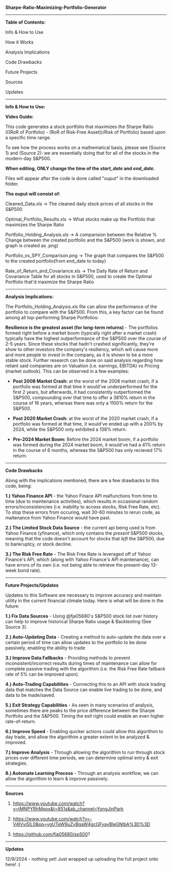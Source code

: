 **Sharpe-Ratio-Maximizing-Portfolio-Generator**

--------------------------------------------------------------------------------------------------------------------------------
**Table of Contents:**

Info & How to Use

How it Works

Analysis Implications

Code Drawbacks

Future Projects

Sources

Updates

--------------------------------------------------------------------------------------------------------------------------------
**Info & How to Use:**

**Video Guide:**

This code generates a stock portfolio that maximizes the Sharpe Ratio (((RoR of Portfolio) - (RoR of Risk-Free Asset))/Risk of Portfolio) based upon a specific time range. 

To see how the process works on a mathematical basis, please see (Source 1) and (Source 2): we are essentially doing that for all of the stocks in the modern-day S&P500.

**When editing, ONLY change the time of the _start_date_ and _end_date_.**

Files will appear after the code is done called "ouput" in the downloaded folder. 

**The ouput will consist of:**

Cleaned_Data.xls                           -> The cleaned daily stock prices of all stocks in the S&P500

Optimal_Portfolio_Results.xls              -> What stocks make up the Portfolio that maximizes the Sharpe Ratio

Portfolio_Holding_Analysis.xls             -> A comparision between the Relative % Change between the created portfolio and the S&P500 (work is shown, and graph is created as .png)

Portfolio_vs_SPY_Comparison.png            -> The graph that compares the S&P500 to the created portfolio(from end_date to today)

Rate_of_Return_and_Covariance.xls          -> The Daily Rate of Return and Covariance Table for all stocks in S&P500, used to create the Optimal Portfolio that'd maximize the Sharpe Ratio

--------------------------------------------------------------------------------------------------------------------------------
**Analysis Implications:**

The Portfolio_Holding_Analysis.xls file can allow the performance of the portfolio to compare with the S&P500. From this, a key factor can be found among all top-performing Sharpe Portfolios:

**Resilience is the greatest asset (for long-term returns)** - The portfolios formed right before a market boom (typically right after a market crash) typically have the highest outperformance of the S&P500 over the course of 2-5 years. Since these stocks that hadn't crashed significantly, they're show to other investors the company's resiliency, which will cause more and more people to invest in the company, as it is shown to be a more stable stock. Further research can be done on said analysis regarding how reliant said companies are on Valuation (i.e. earnings, EBITDA) vs Pricing (market outlook). 
This can be observed in a few examples:

- **Post 2008 Market Crash:** at the worst of the 2008 market crash, if a portfolio was formed at that time it would've underperformed for the first 2 years, but afterwards, it had consistently outperformed the S&P500, compounding over that time to offer a 3810% return in the course of 16 years, whereas there was only a 1100% return for the S&P500.
  
- **Post 2020 Market Crash:** at the worst of the 2020 market crash, if a portfolio was formed at that time, it would've ended up with a 200% by 2024, while the S&P500 only exhibited a 138% return.
  
- **Pre-2024 Market Boom:** Before the 2024 market boom, if a portfolio was formed during the 2024 market boom, it would've had a 41% return in the course of 6 months, whereas the S&P500 has only recieved 17% return.


--------------------------------------------------------------------------------------------------------------------------------
**Code Drawbacks**

Along with the implications mentioned, there are a few drawbacks to this code, being:

**1.) Yahoo Finance API** - the Yahoo Finace API malfunctions from time to time (due to maintenance activities), which results in occasional random errors/inconsistencies (i.e. inability to access stocks, Risk Free Rate, etc). To stop these errors from occuring, wait 30-60 minutes to rerun code, as maitenance from Yahoo Finance would have past.

**2.) The Limited Stock Data Source** - the current api being used is from Yahoo Finance (yfinance), which only contains the *present* S&P500 stocks, meaning that the code doesn't account for stocks that *left* the S&P500, due to bankruptcy, or stock decline.

**3.) The Risk Free Rate** - The Risk Free Rate is leveraged off of Yahoo Finance's API, which (along with Yahoo Finance's API maintenance), can have errors of its own (i.e. not being able to retrieve the present-day 13-week bond rate). 

--------------------------------------------------------------------------------------------------------------------------------
**Future Projects/Updates**

Updates to this Software are necessary to improve accuracy and maintain utility in the current financial climate today. Here is what will be done in the future:

**1.) Fix Data Sources** - Using @fja05680's S&P500 stock list over history can help to improve historical Sharpe Ratio usage & Backtesting (See Source 3).

**2.) Auto-Updating Data** - Creating a method to auto-update the data over a certain period of time can allow updates to the portfolio to be done passively, enabling the ability to trade

**3.) Improve Data Fallbacks** - Providing methods to prevent inconsistent/incorrect results during times of maintenance can allow for complete passive trading with the algorithim (i.e. the Risk Free Rate fallback rate of 5% can be improved upon).

**4.) Auto-Trading Capabilities** - Connecting this to an API with stock trading data that matches the Data Source can enable live trading to be done, and data to be made/saved.

**5.) Exit Strategy Capabilities** - As seen in many scenarios of analysis, sometimes there are peaks to the price difference between the Sharpe Portfolio and the S&P500. Timing the exit right could enable an even higher rate-of-return. 

**6.) Improve Speed** - Enabling quicker actions could allow this algorithim to day trade, and allow the algorithim a greater extent to be analyzed & improved.

**7.) Improve Analysis** - Through allowing the algorithim to run through stock prices over different time periods, we can determine optimal entry & exit strategies. 

**8.) Automate Learning Process** - Through an analysis workflow, we can allow the algorithim to learn & improve passively.

--------------------------------------------------------------------------------------------------------------------------------
**Sources**

1. https://www.youtube.com/watch?v=tMNPYRhMqos&t=851s&ab_channel=YongJinPark

2. https://www.youtube.com/watch?v=-V4lVvi5lL0&pp=ygUTeW9uZyBqaW4gcGFyayBleGNlbA%3D%3D

3. https://github.com/fja05680/sp500?

--------------------------------------------------------------------------------------------------------------------------------

**Updates**

12/9/2024 - nothing yet! Just wrapped up uploading the full project onto here! :)

